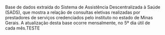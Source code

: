 Base de dados extraída do Sistema de Assistência Descentralizada à Saúde (SADS), que mostra a relação de consultas eletivas realizadas por prestadores de serviços credenciados pelo instituto no estado de Minas Gerais. A atualização desta base ocorre mensalmente, no 5º dia útil de cada mês.TESTE
